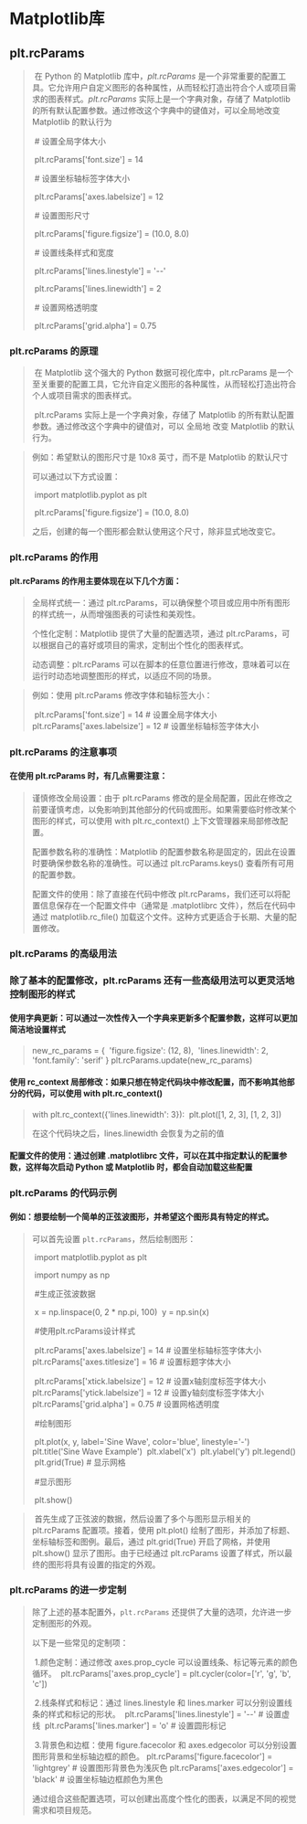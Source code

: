 # Matplotlib库

## plt.rcParams

> ​	在 Python 的 Matplotlib 库中，*plt.rcParams* 是一个非常重要的配置工具。它允许用户自定义图形的各种属性，从而轻松打造出符合个人或项目需求的图表样式。*plt.rcParams* 实际上是一个字典对象，存储了 Matplotlib 的所有默认配置参数。通过修改这个字典中的键值对，可以全局地改变 Matplotlib 的默认行为
>
> ​	\# 设置全局字体大小
>
> ​	plt.rcParams['font.size'] = 14
>
> ​	# 设置坐标轴标签字体大小
>
> ​	plt.rcParams['axes.labelsize'] = 12
>
> ​	# 设置图形尺寸
>
> ​	plt.rcParams['figure.figsize'] = (10.0, 8.0)
>
> ​	# 设置线条样式和宽度
>
> ​	plt.rcParams['lines.linestyle'] = '--'
>
> ​	plt.rcParams['lines.linewidth'] = 2
>
> ​	# 设置网格透明度
>
> ​	plt.rcParams['grid.alpha'] = 0.75

### plt.rcParams 的原理

> ​	在 Matplotlib 这个强大的 Python 数据可视化库中，plt.rcParams 是一个至关重要的配置工具，它允许自定义图形的各种属性，从而轻松打造出符合个人或项目需求的图表样式。
>
> ​	plt.rcParams 实际上是一个字典对象，存储了 Matplotlib 的所有默认配置参数。通过修改这个字典中的键值对，可以 全局地 改变 Matplotlib 的默认行为。

> 例如：希望默认的图形尺寸是 10x8 英寸，而不是 Matplotlib 的默认尺寸
>
> 可以通过以下方式设置：
>
> ​	import matplotlib.pyplot as plt
>
> ​	plt.rcParams['figure.figsize'] = (10.0, 8.0)
> ​	
>
> 之后，创建的每一个图形都会默认使用这个尺寸，除非显式地改变它。

### plt.rcParams 的作用

#### plt.rcParams 的作用主要体现在以下几个方面：



> 全局样式统一：通过 plt.rcParams，可以确保整个项目或应用中所有图形的样式统一，从而增强图表的可读性和美观性。
>
> 个性化定制：Matplotlib 提供了大量的配置选项，通过 plt.rcParams，可以根据自己的喜好或项目的需求，定制出个性化的图表样式。
>
> 动态调整：plt.rcParams 可以在脚本的任意位置进行修改，意味着可以在运行时动态地调整图形的样式，以适应不同的场景。

> 例如：使用 plt.rcParams 修改字体和轴标签大小：
>
> ​	plt.rcParams['font.size'] = 14  # 设置全局字体大小
> ​	plt.rcParams['axes.labelsize'] = 12  # 设置坐标轴标签字体大小

### plt.rcParams 的注意事项
#### 在使用 plt.rcParams 时，有几点需要注意：

> 谨慎修改全局设置：由于 plt.rcParams 修改的是全局配置，因此在修改之前要谨慎考虑，以免影响到其他部分的代码或图形。如果需要临时修改某个图形的样式，可以使用 with plt.rc_context() 上下文管理器来局部修改配置。
>
> 配置参数名称的准确性：Matplotlib 的配置参数名称是固定的，因此在设置时要确保参数名称的准确性。可以通过 plt.rcParams.keys() 查看所有可用的配置参数。
>
> 配置文件的使用：除了直接在代码中修改 plt.rcParams，我们还可以将配置信息保存在一个配置文件中（通常是 .matplotlibrc 文件），然后在代码中通过 matplotlib.rc_file() 加载这个文件。这种方式更适合于长期、大量的配置修改。


### plt.rcParams 的高级用法

### 除了基本的配置修改，plt.rcParams 还有一些高级用法可以更灵活地控制图形的样式

#### 使用字典更新：可以通过一次性传入一个字典来更新多个配置参数，这样可以更加简洁地设置样式
> new_rc_params = {
> ​    'figure.figsize': (12, 8),
> ​    'lines.linewidth': 2,
> ​    'font.family': 'serif'
> }
> plt.rcParams.update(new_rc_params)

#### 使用 rc_context 局部修改：如果只想在特定代码块中修改配置，而不影响其他部分的代码，可以使用 with plt.rc_context()

> with plt.rc_context({'lines.linewidth': 3}):
> ​    plt.plot([1, 2, 3], [1, 2, 3])
>
> 在这个代码块之后，lines.linewidth 会恢复为之前的值


#### 配置文件的使用：通过创建 .matplotlibrc 文件，可以在其中指定默认的配置参数，这样每次启动 Python 或 Matplotlib 时，都会自动加载这些配置

### plt.rcParams 的代码示例

#### 例如：想要绘制一个简单的正弦波图形，并希望这个图形具有特定的样式。

> 可以首先设置 `plt.rcParams`，然后绘制图形：
>
> ​	import matplotlib.pyplot as plt
>
> ​	import numpy as np
>
>
>
> ​	#生成正弦波数据
>
> ​	x = np.linspace(0, 2 * np.pi, 100)
> ​	y = np.sin(x)
>
>
>
> ​	#使用plt.rcParams设计样式
>
> ​	plt.rcParams['axes.labelsize'] = 14  # 设置坐标轴标签字体大小
> ​	plt.rcParams['axes.titlesize'] = 16  # 设置标题字体大小
>
> ​	plt.rcParams['xtick.labelsize'] = 12  # 设置x轴刻度标签字体大小
> ​	plt.rcParams['ytick.labelsize'] = 12  # 设置y轴刻度标签字体大小
> ​	plt.rcParams['grid.alpha'] = 0.75  # 设置网格透明度
>
>
>
> ​	#绘制图形
>
> ​	plt.plot(x, y, label='Sine Wave', color='blue', linestyle='-')
> ​	plt.title('Sine Wave Example')
> ​	plt.xlabel('x')
> ​	plt.ylabel('y')
> ​	plt.legend()
> ​	plt.grid(True)  # 显示网格
>
>
>
> ​	#显示图形
>
> ​	plt.show()
>
>

> ​	首先生成了正弦波的数据，然后设置了多个与图形显示相关的 plt.rcParams 配置项。接着，使用 plt.plot() 绘制了图形，并添加了标题、坐标轴标签和图例。最后，通过 plt.grid(True) 开启了网格，并使用 plt.show() 显示了图形。由于已经通过 plt.rcParams 设置了样式，所以最终的图形将具有设置的指定的外观。

### plt.rcParams 的进一步定制

> 除了上述的基本配置外，`plt.rcParams` 还提供了大量的选项，允许进一步定制图形的外观。
>
> 以下是一些常见的定制项：
>
> ​	1.颜色定制：通过修改 axes.prop_cycle 可以设置线条、标记等元素的颜色循环。
> ​	plt.rcParams['axes.prop_cycle'] = plt.cycler(color=['r', 'g', 'b', 'c'])
>
> ​	2.线条样式和标记：通过 lines.linestyle 和 lines.marker 可以分别设置线条的样式和标记的形状。
> ​	plt.rcParams['lines.linestyle'] = '--'  		# 设置虚线
> ​	plt.rcParams['lines.marker'] = 'o'  		# 设置圆形标记
>
> ​	3.背景色和边框：使用 figure.facecolor 和 axes.edgecolor 可以分别设置图形背景和坐标轴边框的颜色。
> ​	plt.rcParams['figure.facecolor'] = 'lightgrey'  		# 设置图形背景色为浅灰色
> ​	plt.rcParams['axes.edgecolor'] = 'black'  		# 设置坐标轴边框颜色为黑色
>
> ​	通过组合这些配置选项，可以创建出高度个性化的图表，以满足不同的视觉需求和项目规范。
>

